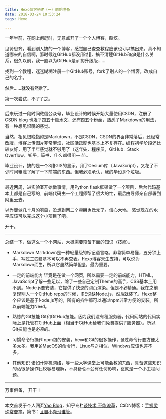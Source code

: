 ```yaml
---
title: Hexo博客搭建（一）前期准备
date: 2018-03-24 10:53:24
tags: Hexo

---
```


一年半前，在网上闲逛时，无意点开了一个个人博客，酷炫。

见贤思齐，看到别人搞的一个博客，感觉自己查查教程应该也可以搞出来。真不知道哪来的自信啊，那时候连GitHub都没用过🙈，搞不清楚GitHub和git是什么关系，很久以前，我一直以为GitHub是git的升级版……

找到一个教程，迷迷糊糊注册一个GitHub账号，fork了别人的一个博客，改成自己的名字。

然后……就没有然后了。

第一次尝试，不了了之。

***

后来玩过一段时间微信公众号，毕业设计的时候开始大量使用CSDN，注册了CSDN blog 也发了四五十篇水文，还有四五个粉丝，熟悉了Markdown的用法，有一种想见恨晚的感觉。

当然，相见恨晚指的是Markdown，不是CSDN，CSDN的界面非常落后，还经常改版，博客上传图片非常麻烦，社区活跃度也基本上不复存在。编程初学阶段还比较友好，用了半年感觉就不够用了（这年头，程序员，GitHub，Stack Overflow，知乎，简书，什么都得用一点）。

毕业设计，搞的是一个3维GIS的显示，用了Cesium库（JavaScript），又花了不少时间粗浅了解了一下前端的东西。但我必须承认，我的毕设是个垃圾。


***


最近两周，进实验室开始做事情，用Python flask框架做了一个项目，后台代码基本上都是自己写的，前端代码由一个工程师帮了很大的忙，最后由导师亲自部署到阿里云去。

以为要做几个月的项目，没想到两三个星期也做完了。信心大增。
感觉现在的水平应该可以完成这个小项目了吧。

开干。


***

总结一下，做这么一个小网站，大概需要预备下面的知识（技能）。

* Markdown
    Markdown是一种轻量级的标记语言咯，非常简单易懂，五分钟上手，写过三四篇基本可以不再查表。Hexo博客天生支持，可以说为Markdown而生，所以它虽然简单但是，最为重要。

*   一定的前端能力
    毕竟是在做一个网页，所以需要一定的前端能力，HTML，JavaScript了解一些足以，除了一些自己定制Theme的高手，CSS基本上用不到。Node.js要安装，它提供了快速的网页渲染。但是不必精通。我在之前复现别人一个GitHub repo的时候，IDE说缺Node.js，然后就装了。Hexo整个应该是基于Node.js写的，所有的插件都可以通过npm非常方便的安装。所以前端能力Need。

*   熟练的Git技能
    Git和GitHub技能。因为我们没有租服务器，代码网站的代码实际上是托管在GitHub上面（相当于GitHub给我们免费提供了服务器）。所以Git技能也是必须的。

*   习惯命令行操作
    npm包的安装，hexo和Git的很多操作，通过命令行要方便太多太多。我用的MacOS的命令行，Linux与之相似，Windows应该也差不多。
*   其他知识
    诸如计算机网络，等一些大学课堂上可能会教的东西，具备这些知识的话很多操作比较容易理解，不具备也不会有任何影响，这就是一个小工程问题。

***

万事俱备，
开干！




***
本文首发于个人网页[Yao Blog](http://liyaolife.com)，知乎专栏[谈技术 不能潦草](https://zhuanlan.zhihu.com/c_175317330)，CSDN博客：[手握灵珠常奋笔](https://blog.csdn.net/GeneralLi95)，简书：[且自小尧没谁管](https://www.jianshu.com/u/2ad44a001d34)。
